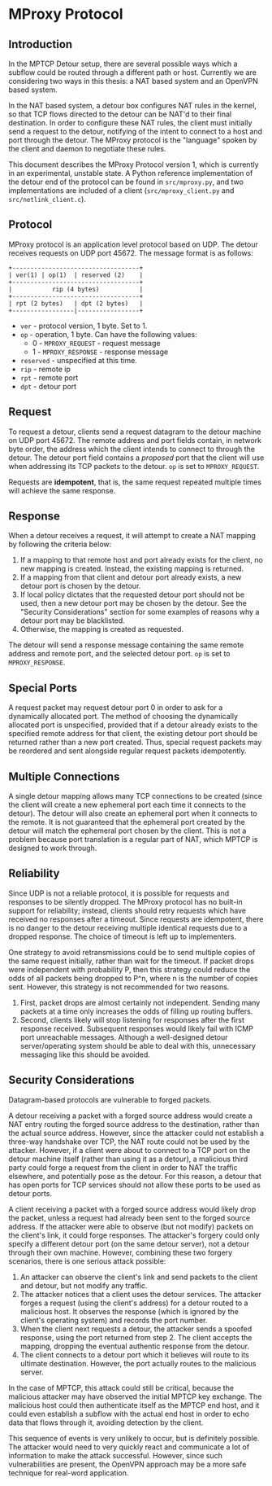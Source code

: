 MProxy Protocol
===============

Introduction
------------

In the MPTCP Detour setup, there are several possible ways which a subflow could
be routed through a different path or host. Currently we are considering two
ways in this thesis: a NAT based system and an OpenVPN based system.

In the NAT based system, a detour box configures NAT rules in the kernel, so
that TCP flows directed to the detour can be NAT'd to their final destination.
In order to configure these NAT rules, the client must initially send a request
to the detour, notifying of the intent to connect to a host and port through the
detour. The MProxy protocol is the "language" spoken by the client and daemon to
negotiate these rules.

This document describes the MProxy Protocol version 1, which is currently in an
experimental, unstable state. A Python reference implementation of the detour
end of the protocol can be found in `src/mproxy.py`, and two implementations are
included of a client (`src/mproxy_client.py` and `src/netlink_client.c`).

Protocol
--------

MProxy protocol is an application level protocol based on UDP. The detour
receives requests on UDP port 45672. The message format is as follows:

    +-----------------------------------+
    | ver(1) | op(1)  | reserved (2)    |
    +-----------------------------------+
    |           rip (4 bytes)           |
    +-----------------------------------+
    | rpt (2 bytes)   | dpt (2 bytes)   |
    +-----------------|-----------------+
    
- `ver` - protocol version, 1 byte. Set to 1.
- `op` - operation, 1 byte. Can have the following values:
  - 0 - `MPROXY_REQUEST` - request message
  - 1 - `MPROXY_RESPONSE` - response message
- `reserved` - unspecified at this time.
- `rip` - remote ip
- `rpt` - remote port
- `dpt` - detour port

Request
-------

To request a detour, clients send a request datagram to the detour machine on
UDP port 45672. The remote address and port fields contain, in network byte
order, the address which the client intends to connect to through the detour.
The detour port field contains a *proposed* port that the client will use when
addressing its TCP packets to the detour. `op` is set to `MPROXY_REQUEST`.

Requests are **idempotent**, that is, the same request repeated multiple times
will achieve the same response.

Response
--------

When a detour receives a request, it will attempt to create a NAT mapping by
following the criteria below:

1. If a mapping to that remote host and port already exists for the client, no
   new mapping is created. Instead, the existing mapping is returned.
2. If a mapping from that client and detour port already exists, a new detour
   port is chosen by the detour.
3. If local policy dictates that the requested detour port should not be used,
   then a new detour port may be chosen by the detour. See the "Security
   Considerations" section for some examples of reasons why a detour port may be
   blacklisted.
4. Otherwise, the mapping is created as requested.

The detour will send a response message containing the same remote address and
remote port, and the selected detour port. `op` is set to `MPROXY_RESPONSE`.

Special Ports
-------------

A request packet may request detour port 0 in order to ask for a dynamically
allocated port. The method of choosing the dynamically allocated port is
unspecified, provided that if a detour already exists to the specified remote
address for that client, the existing detour port should be returned rather than
a new port created. Thus, special request packets may be reordered and sent
alongside regular request packets idempotently.

Multiple Connections
--------------------

A single detour mapping allows many TCP connections to be created (since the
client will create a new ephemeral port each time it connects to the detour).
The detour will also create an ephemeral port when it connects to the remote. It
is not guaranteed that the ephemeral port created by the detour will match the
ephemeral port chosen by the client. This is not a problem because port
translation is a regular part of NAT, which MPTCP is designed to work through.

Reliability
-----------

Since UDP is not a reliable protocol, it is possible for requests and responses
to be silently dropped. The MProxy protocol has no built-in support for
reliability; instead, clients should retry requests which have received no
responses after a timeout. Since requests are idempotent, there is no danger to
the detour receiving multiple identical requests due to a dropped response. The
choice of timeout is left up to implementers.

One strategy to avoid retransmissions could be to send multiple copies of the
same request initially, rather than wait for the timeout. If packet drops were
independent with probability P, then this strategy could reduce the odds of all
packets being dropped to P^n, where n is the number of copies sent. However,
this strategy is not recommended for two reasons.

1. First, packet drops are almost certainly not independent. Sending many
   packets at a time only increases the odds of filling up routing buffers.
2. Second, clients likely will stop listening for responses after the first
   response received. Subsequent responses would likely fail with ICMP port
   unreachable messages. Although a well-designed detour server/operating system
   should be able to deal with this, unnecessary messaging like this should be
   avoided.

Security Considerations
-----------------------

Datagram-based protocols are vulnerable to forged packets.

A detour receiving a packet with a forged source address would create a NAT
entry routing the forged source address to the destination, rather than the
actual source address. However, since the attacker could not establish a
three-way handshake over TCP, the NAT route could not be used by the attacker.
However, if a client were about to connect to a TCP port on the detour machine
itself (rather than using it as a detour), a malicious third party could forge a
request from the client in order to NAT the traffic elsewhere, and potentially
pose as the detour. For this reason, a detour that has open ports for TCP
services should not allow these ports to be used as detour ports.

A client receiving a packet with a forged source address would likely drop the
packet, unless a request had already been sent to the forged source address. If
the attacker were able to observe (but not modify) packets on the client's link,
it could forge responses. The attacker's forgery could only specify a different
detour port (on the same detour server), not a detour through their own machine.
However, combining these two forgery scenarios, there is one serious attack
possible:

1. An attacker can observe the client's link and send packets to the client and
   detour, but not modify any traffic.
2. The attacker notices that a client uses the detour services. The attacker
   forges a request (using the client's address) for a detour routed to a
   malicious host. It observes the response (which is ignored by the client's
   operating system) and records the port number.
3. When the client next requests a detour, the attacker sends a spoofed
   response, using the port returned from step 2. The client accepts the
   mapping, dropping the eventual authentic response from the detour.
4. The client connects to a detour port which it believes will route to its
   ultimate destination. However, the port actually routes to the malicious
   server.
   
In the case of MPTCP, this attack could still be critical, because the malicious
attacker may have observed the initial MPTCP key exchange. The malicious host
could then authenticate itself as the MPTCP end host, and it could even
establish a subflow with the actual end host in order to echo data that flows
through it, avoiding detection by the client.

This sequence of events is very unlikely to occur, but is definitely possible.
The attacker would need to very quickly react and communicate a lot of
information to make the attack successful. However, since such vulnerabilities
are present, the OpenVPN approach may be a more safe technique for real-word
application.
